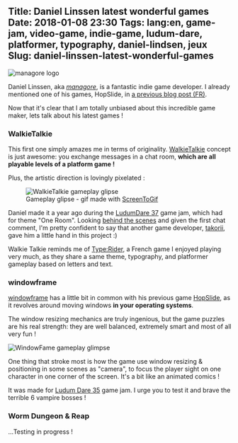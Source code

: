 Title: Daniel Linssen latest wonderful games
Date: 2018-01-08 23:30
Tags: lang:en, game-jam, video-game, indie-game, ludum-dare, platformer, typography, daniel-lindsen, jeux
Slug: daniel-linssen-latest-wonderful-games
---

![managore logo](images/2018/01/managore.png)

Daniel Linssen, aka [_managore_](https://managore.itch.io), is a fantastic indie game developer. I already mentioned one of his games, HopSlide, in [a previous blog post (FR)](https://chezsoi.org/lucas/blog/2016/11/02/fr-til-cows-tear-us-apart-et-hop-slide/).

Now that it's clear that I am totally unbiased about this incredible game maker, lets talk about his latest games !

### WalkieTalkie

This first one simply amazes me in terms of originality. [WalkieTalkie](https://managore.itch.io/walkie-talkie) concept is just awesome:
you exchange messages in a chat room, **which are all playable levels of a platform game !**

Plus, the artistic direction is lovingly pixelated :

<figure>
  <img alt="WalkieTalkie gameplay glipse" src="images/2018/01/WalkieTalkie.gif">
  <figcaption>Gameplay glipse - gif made with <a href="http://www.screentogif.com">ScreenToGif</a></figcaption>
</figure>

Daniel made it a year ago during the [LudumDare 37](http://ludumdare.com/compo/ludum-dare-37/?action=preview&uid=3479) game jam, which had for theme "One Room".
Looking [behind the scenes](http://data.takorii.com/wk/get.php?from=0) and given the first chat comment, I'm pretty confident to say that another game developer, [takorii](https://tak.itch.io), gave him a little hand in this project :)

Walkie Talkie reminds me of [Type:Rider](http://store.steampowered.com/app/258890/TypeRider/),
a French game I enjoyed playing very much, as they share a same theme, typography, and platformer gameplay based on letters and text.


### windowframe

[windowframe](https://managore.itch.io/windowframe) has a little bit in common with his previous game [HopSlide](https://chezsoi.org/lucas/blog/2016/11/02/fr-til-cows-tear-us-apart-et-hop-slide/), as it revolves around moving windows **in your operating systems**.

The window resizing mechanics are truly ingenious, but the game puzzles are his real strength: they are well balanced,
extremely smart and most of all very fun !

![WindowFame gameplay glimpse](images/2018/01/WindowFrame.gif)

One thing that stroke most is how the game use window resizing & positioning in some scenes as "camera",
to focus the player sight on one character in one corner of the screen. It's a bit like an animated comics !

It was made for [Ludum Dare 35](http://ludumdare.com/compo/ludum-dare-35/?action=preview&uid=3479) game jam.
I urge you to test it and brave the terrible 6 vampire bosses !


### Worm Dungeon & Reap

...Testing in progress !


<style>
article img {
    display: block;
    margin: 0 auto;
    max-height: 30rem;
}
article figcaption {
  text-align: center;
}
</style>
